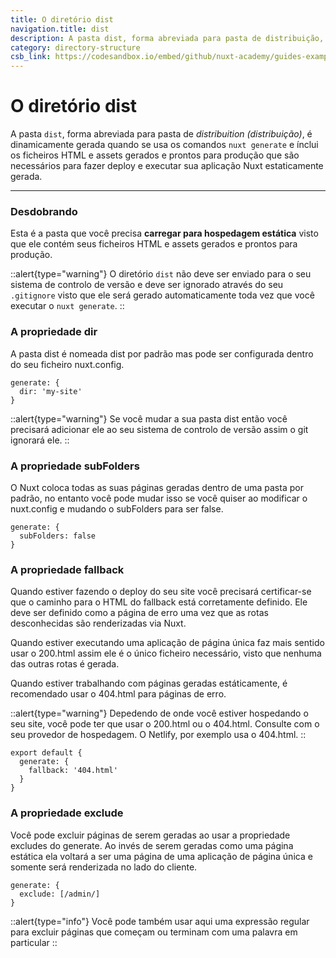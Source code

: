 ```yaml
---
title: O diretório dist
navigation.title: dist
description: A pasta dist, forma abreviada para pasta de distribuição, é dinamicamente gerada quando se usa os comandos nuxt generate e ínclui os ficheiros HTML e assets gerados e prontos para produção que são necessários para fazer deploy e executar sua aplicação Nuxt estaticamente gerada.
category: directory-structure
csb_link: https://codesandbox.io/embed/github/nuxt-academy/guides-examples/tree/master/04_directory_structure/05_dist?fontsize=14&hidenavigation=1&theme=dark
---
```

# O diretório dist

A pasta `dist`, forma abreviada para pasta de *distribuition (distribuição)*, é dinamicamente gerada quando se usa os comandos `nuxt generate` e ínclui os ficheiros HTML e assets gerados e prontos para produção que são necessários para fazer deploy e executar sua aplicação Nuxt estaticamente gerada.

---

### Desdobrando

Esta é a pasta que você precisa **carregar para hospedagem estática** visto que ele contém seus ficheiros HTML e assets gerados e prontos para produção.

::alert{type="warning"}
O diretório `dist` não deve ser enviado para o seu sistema de controlo de versão e deve ser ignorado através do seu `.gitignore` visto que ele será gerado automaticamente toda vez que você executar o `nuxt generate`.
::

### A propriedade dir

A pasta dist é nomeada dist por padrão mas pode ser configurada dentro do seu ficheiro nuxt.config.

```js{}[nuxt.config.js]
generate: {
  dir: 'my-site'
}
```

::alert{type="warning"}
Se você mudar a sua pasta dist então você precisará adicionar ele ao seu sistema de controlo de versão assim o git ignorará ele.
::

### A propriedade subFolders

O Nuxt coloca todas as suas páginas geradas dentro de uma pasta por padrão, no entanto você pode mudar isso se você quiser ao modificar o nuxt.config e mudando o subFolders para ser false.

```js{}[nuxt.config.js]
generate: {
  subFolders: false
}
```

### A propriedade fallback

Quando estiver fazendo o deploy do seu site você precisará certificar-se que o caminho para o HTML do fallback está corretamente definido. Ele deve ser definido como a página de erro uma vez que as rotas desconhecidas são renderizadas via Nuxt.

Quando estiver executando uma aplicação de página única faz mais sentido usar o 200.html assim ele é o único ficheiro necessário, visto que nenhuma das outras rotas é gerada.

Quando estiver trabalhando com páginas geradas estáticamente, é recomendado usar o 404.html para páginas de erro.

::alert{type="warning"}
Depedendo de onde você estiver hospedando o seu site, você pode ter que usar o 200.html ou o 404.html. Consulte com o seu provedor de hospedagem. O Netlify, por exemplo usa o 404.html.
::

```js{}[nuxt.config.js]
export default {
  generate: {
    fallback: '404.html'
  }
}
```

### A propriedade exclude

Você pode excluir páginas de serem geradas ao usar a propriedade excludes do generate. Ao invés de serem geradas como uma página estática ela voltará a ser uma página de uma aplicação de página única e somente será renderizada no lado do cliente.

```js{}[nuxt.config.js]
generate: {
  exclude: [/admin/]
}
```

::alert{type="info"}
Você pode também usar aqui uma expressão regular para excluir páginas que começam ou terminam com uma palavra em particular
::
